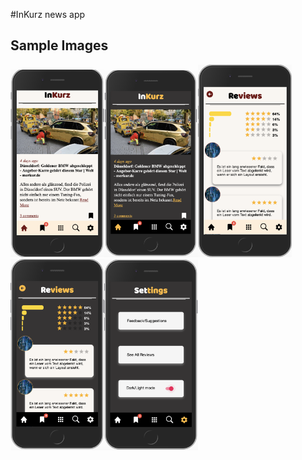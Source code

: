 #InKurz news app

## Sample Images

<img src="./public/HomePage_Lightmode.png" width="150"><img src="./public/HomePage_Darkmode.png" width="150"><img src="./public/Reviews_lightmode.png" width="150"><img src="./public/Reviews.png" width="150"><img src="./public/Settings.png" width="150">
